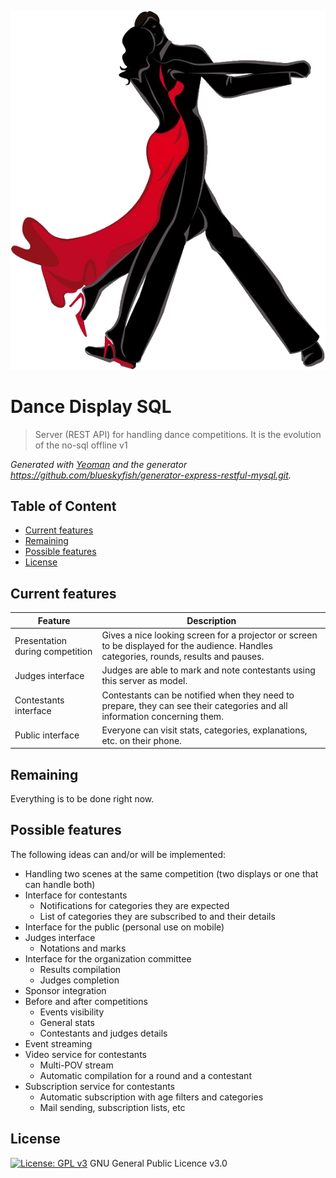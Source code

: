 
![danceDisplaySql](logo.png)

# Dance Display SQL

> Server (REST API) for handling dance competitions. It is the evolution of the no-sql offline v1

_Generated with [Yeoman][yeoman] and the generator <https://github.com/blueskyfish/generator-express-restful-mysql.git>._

## Table of Content

* [Current features](#current-features)
* [Remaining](#remaining)
* [Possible features](#possible-features)
* [License](#license)

## Current features

Feature | Description
------- | -----------
Presentation during competition | Gives a nice looking screen for a projector or screen to be displayed for the audience. Handles categories, rounds, results and pauses.
Judges interface | Judges are able to mark and note contestants using this server as model.
Contestants interface | Contestants can be notified when they need to prepare, they can see their categories and all information concerning them.
Public interface | Everyone can visit stats, categories, explanations, etc. on their phone.

## Remaining

Everything is to be done right now.

## Possible features

The following ideas can and/or will be implemented:
* Handling two scenes at the same competition (two displays or one that can handle both)
* Interface for contestants
	* Notifications for categories they are expected
	* List of categories they are subscribed to and their details
* Interface for the public (personal use on mobile)
* Judges interface
	* Notations and marks
* Interface for the organization committee
	* Results compilation
	* Judges completion
* Sponsor integration
* Before and after competitions
	* Events visibility
	* General stats
	* Contestants and judges details
* Event streaming
* Video service for contestants
	* Multi-POV stream
	* Automatic compilation for a round and a contestant
* Subscription service for contestants
	* Automatic subscription with age filters and categories
	* Mail sending, subscription lists, etc

## License

[![License: GPL v3](https://img.shields.io/badge/License-GPL%20v3-blue.svg)](https://www.gnu.org/licenses/gpl-3.0) GNU General Public Licence v3.0

[github]: https://github.com
[yeoman]: http://yeoman.io
